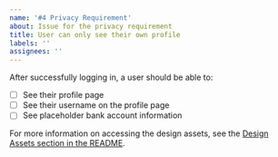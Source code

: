 ```yaml
---
name: '#4 Privacy Requirement'
about: Issue for the privacy requirement
title: User can only see their own profile
labels: ''
assignees: ''
---
```


After successfully logging in, a user should be able to:

- [ ] See their profile page
- [ ] See their username on the profile page
- [ ] See placeholder bank account information

For more information on accessing the design assets, see the [Design Assets section in the README](https://github.com/OpenClassrooms-Student-Center/Project-10-Bank-API#design-assets).
